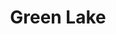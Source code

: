 ---
title: Green Lake
layout: img
image_path: /img/photo/2019-02-24-green-lake-2.jpg
thumb_path: /img/photo/2019-02-24-green-lake-2_tn.jpg
---